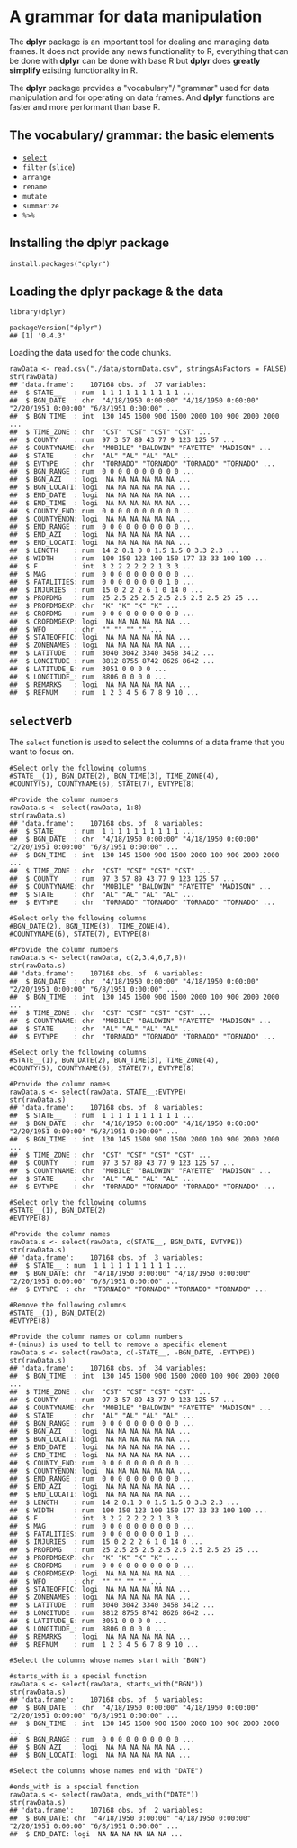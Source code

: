 A grammar for data manipulation
===============================

The **dplyr** package is an important tool for dealing and managing data
frames. It does not provide any news functionality to R, everything that
can be done with **dplyr** can be done with base R but **dplyr** does
**greatly simplify** existing functionality in R.

The **dplyr** package provides a "vocabulary"/ "grammar" used for data
manipulation and for operating on data frames. And **dplyr** functions
are faster and more performant than base R.

The **vocabulary**/ **grammar**: the basic elements
---------------------------------------------------

-   [`select`](#sel)
-   `filter` (`slice`)
-   `arrange`
-   `rename`
-   `mutate`
-   `summarize`
-   `%>%`

Installing the **dplyr** package
--------------------------------

    install.packages("dplyr")

Loading the **dplyr** package & the data
----------------------------------------

    library(dplyr)

    packageVersion("dplyr")
    ## [1] '0.4.3'

Loading the data used for the code chunks.

    rawData <- read.csv("./data/stormData.csv", stringsAsFactors = FALSE)
    str(rawData)
    ## 'data.frame':    107168 obs. of  37 variables:
    ##  $ STATE__   : num  1 1 1 1 1 1 1 1 1 1 ...
    ##  $ BGN_DATE  : chr  "4/18/1950 0:00:00" "4/18/1950 0:00:00" "2/20/1951 0:00:00" "6/8/1951 0:00:00" ...
    ##  $ BGN_TIME  : int  130 145 1600 900 1500 2000 100 900 2000 2000 ...
    ##  $ TIME_ZONE : chr  "CST" "CST" "CST" "CST" ...
    ##  $ COUNTY    : num  97 3 57 89 43 77 9 123 125 57 ...
    ##  $ COUNTYNAME: chr  "MOBILE" "BALDWIN" "FAYETTE" "MADISON" ...
    ##  $ STATE     : chr  "AL" "AL" "AL" "AL" ...
    ##  $ EVTYPE    : chr  "TORNADO" "TORNADO" "TORNADO" "TORNADO" ...
    ##  $ BGN_RANGE : num  0 0 0 0 0 0 0 0 0 0 ...
    ##  $ BGN_AZI   : logi  NA NA NA NA NA NA ...
    ##  $ BGN_LOCATI: logi  NA NA NA NA NA NA ...
    ##  $ END_DATE  : logi  NA NA NA NA NA NA ...
    ##  $ END_TIME  : logi  NA NA NA NA NA NA ...
    ##  $ COUNTY_END: num  0 0 0 0 0 0 0 0 0 0 ...
    ##  $ COUNTYENDN: logi  NA NA NA NA NA NA ...
    ##  $ END_RANGE : num  0 0 0 0 0 0 0 0 0 0 ...
    ##  $ END_AZI   : logi  NA NA NA NA NA NA ...
    ##  $ END_LOCATI: logi  NA NA NA NA NA NA ...
    ##  $ LENGTH    : num  14 2 0.1 0 0 1.5 1.5 0 3.3 2.3 ...
    ##  $ WIDTH     : num  100 150 123 100 150 177 33 33 100 100 ...
    ##  $ F         : int  3 2 2 2 2 2 2 1 3 3 ...
    ##  $ MAG       : num  0 0 0 0 0 0 0 0 0 0 ...
    ##  $ FATALITIES: num  0 0 0 0 0 0 0 0 1 0 ...
    ##  $ INJURIES  : num  15 0 2 2 2 6 1 0 14 0 ...
    ##  $ PROPDMG   : num  25 2.5 25 2.5 2.5 2.5 2.5 2.5 25 25 ...
    ##  $ PROPDMGEXP: chr  "K" "K" "K" "K" ...
    ##  $ CROPDMG   : num  0 0 0 0 0 0 0 0 0 0 ...
    ##  $ CROPDMGEXP: logi  NA NA NA NA NA NA ...
    ##  $ WFO       : chr  "" "" "" "" ...
    ##  $ STATEOFFIC: logi  NA NA NA NA NA NA ...
    ##  $ ZONENAMES : logi  NA NA NA NA NA NA ...
    ##  $ LATITUDE  : num  3040 3042 3340 3458 3412 ...
    ##  $ LONGITUDE : num  8812 8755 8742 8626 8642 ...
    ##  $ LATITUDE_E: num  3051 0 0 0 0 ...
    ##  $ LONGITUDE_: num  8806 0 0 0 0 ...
    ##  $ REMARKS   : logi  NA NA NA NA NA NA ...
    ##  $ REFNUM    : num  1 2 3 4 5 6 7 8 9 10 ...

<a id="sel">`select`verb</a>
----------------------------

The `select` function is used to select the columns of a data frame that
you want to focus on.

    #Select only the following columns 
    #STATE__(1), BGN_DATE(2), BGN_TIME(3), TIME_ZONE(4), 
    #COUNTY(5), COUNTYNAME(6), STATE(7), EVTYPE(8)

    #Provide the column numbers
    rawData.s <- select(rawData, 1:8)
    str(rawData.s)
    ## 'data.frame':    107168 obs. of  8 variables:
    ##  $ STATE__   : num  1 1 1 1 1 1 1 1 1 1 ...
    ##  $ BGN_DATE  : chr  "4/18/1950 0:00:00" "4/18/1950 0:00:00" "2/20/1951 0:00:00" "6/8/1951 0:00:00" ...
    ##  $ BGN_TIME  : int  130 145 1600 900 1500 2000 100 900 2000 2000 ...
    ##  $ TIME_ZONE : chr  "CST" "CST" "CST" "CST" ...
    ##  $ COUNTY    : num  97 3 57 89 43 77 9 123 125 57 ...
    ##  $ COUNTYNAME: chr  "MOBILE" "BALDWIN" "FAYETTE" "MADISON" ...
    ##  $ STATE     : chr  "AL" "AL" "AL" "AL" ...
    ##  $ EVTYPE    : chr  "TORNADO" "TORNADO" "TORNADO" "TORNADO" ...

    #Select only the following columns 
    #BGN_DATE(2), BGN_TIME(3), TIME_ZONE(4), 
    #COUNTYNAME(6), STATE(7), EVTYPE(8)

    #Provide the column numbers
    rawData.s <- select(rawData, c(2,3,4,6,7,8))
    str(rawData.s)
    ## 'data.frame':    107168 obs. of  6 variables:
    ##  $ BGN_DATE  : chr  "4/18/1950 0:00:00" "4/18/1950 0:00:00" "2/20/1951 0:00:00" "6/8/1951 0:00:00" ...
    ##  $ BGN_TIME  : int  130 145 1600 900 1500 2000 100 900 2000 2000 ...
    ##  $ TIME_ZONE : chr  "CST" "CST" "CST" "CST" ...
    ##  $ COUNTYNAME: chr  "MOBILE" "BALDWIN" "FAYETTE" "MADISON" ...
    ##  $ STATE     : chr  "AL" "AL" "AL" "AL" ...
    ##  $ EVTYPE    : chr  "TORNADO" "TORNADO" "TORNADO" "TORNADO" ...

    #Select only the following columns 
    #STATE__(1), BGN_DATE(2), BGN_TIME(3), TIME_ZONE(4), 
    #COUNTY(5), COUNTYNAME(6), STATE(7), EVTYPE(8)

    #Provide the column names
    rawData.s <- select(rawData, STATE__:EVTYPE)
    str(rawData.s)
    ## 'data.frame':    107168 obs. of  8 variables:
    ##  $ STATE__   : num  1 1 1 1 1 1 1 1 1 1 ...
    ##  $ BGN_DATE  : chr  "4/18/1950 0:00:00" "4/18/1950 0:00:00" "2/20/1951 0:00:00" "6/8/1951 0:00:00" ...
    ##  $ BGN_TIME  : int  130 145 1600 900 1500 2000 100 900 2000 2000 ...
    ##  $ TIME_ZONE : chr  "CST" "CST" "CST" "CST" ...
    ##  $ COUNTY    : num  97 3 57 89 43 77 9 123 125 57 ...
    ##  $ COUNTYNAME: chr  "MOBILE" "BALDWIN" "FAYETTE" "MADISON" ...
    ##  $ STATE     : chr  "AL" "AL" "AL" "AL" ...
    ##  $ EVTYPE    : chr  "TORNADO" "TORNADO" "TORNADO" "TORNADO" ...

    #Select only the following columns 
    #STATE__(1), BGN_DATE(2) 
    #EVTYPE(8)

    #Provide the column names
    rawData.s <- select(rawData, c(STATE__, BGN_DATE, EVTYPE))
    str(rawData.s)
    ## 'data.frame':    107168 obs. of  3 variables:
    ##  $ STATE__ : num  1 1 1 1 1 1 1 1 1 1 ...
    ##  $ BGN_DATE: chr  "4/18/1950 0:00:00" "4/18/1950 0:00:00" "2/20/1951 0:00:00" "6/8/1951 0:00:00" ...
    ##  $ EVTYPE  : chr  "TORNADO" "TORNADO" "TORNADO" "TORNADO" ...

    #Remove the following columns 
    #STATE__(1), BGN_DATE(2) 
    #EVTYPE(8)

    #Provide the column names or column numbers
    #-(minus) is used to tell to remove a specific element
    rawData.s <- select(rawData, c(-STATE__, -BGN_DATE, -EVTYPE))
    str(rawData.s)
    ## 'data.frame':    107168 obs. of  34 variables:
    ##  $ BGN_TIME  : int  130 145 1600 900 1500 2000 100 900 2000 2000 ...
    ##  $ TIME_ZONE : chr  "CST" "CST" "CST" "CST" ...
    ##  $ COUNTY    : num  97 3 57 89 43 77 9 123 125 57 ...
    ##  $ COUNTYNAME: chr  "MOBILE" "BALDWIN" "FAYETTE" "MADISON" ...
    ##  $ STATE     : chr  "AL" "AL" "AL" "AL" ...
    ##  $ BGN_RANGE : num  0 0 0 0 0 0 0 0 0 0 ...
    ##  $ BGN_AZI   : logi  NA NA NA NA NA NA ...
    ##  $ BGN_LOCATI: logi  NA NA NA NA NA NA ...
    ##  $ END_DATE  : logi  NA NA NA NA NA NA ...
    ##  $ END_TIME  : logi  NA NA NA NA NA NA ...
    ##  $ COUNTY_END: num  0 0 0 0 0 0 0 0 0 0 ...
    ##  $ COUNTYENDN: logi  NA NA NA NA NA NA ...
    ##  $ END_RANGE : num  0 0 0 0 0 0 0 0 0 0 ...
    ##  $ END_AZI   : logi  NA NA NA NA NA NA ...
    ##  $ END_LOCATI: logi  NA NA NA NA NA NA ...
    ##  $ LENGTH    : num  14 2 0.1 0 0 1.5 1.5 0 3.3 2.3 ...
    ##  $ WIDTH     : num  100 150 123 100 150 177 33 33 100 100 ...
    ##  $ F         : int  3 2 2 2 2 2 2 1 3 3 ...
    ##  $ MAG       : num  0 0 0 0 0 0 0 0 0 0 ...
    ##  $ FATALITIES: num  0 0 0 0 0 0 0 0 1 0 ...
    ##  $ INJURIES  : num  15 0 2 2 2 6 1 0 14 0 ...
    ##  $ PROPDMG   : num  25 2.5 25 2.5 2.5 2.5 2.5 2.5 25 25 ...
    ##  $ PROPDMGEXP: chr  "K" "K" "K" "K" ...
    ##  $ CROPDMG   : num  0 0 0 0 0 0 0 0 0 0 ...
    ##  $ CROPDMGEXP: logi  NA NA NA NA NA NA ...
    ##  $ WFO       : chr  "" "" "" "" ...
    ##  $ STATEOFFIC: logi  NA NA NA NA NA NA ...
    ##  $ ZONENAMES : logi  NA NA NA NA NA NA ...
    ##  $ LATITUDE  : num  3040 3042 3340 3458 3412 ...
    ##  $ LONGITUDE : num  8812 8755 8742 8626 8642 ...
    ##  $ LATITUDE_E: num  3051 0 0 0 0 ...
    ##  $ LONGITUDE_: num  8806 0 0 0 0 ...
    ##  $ REMARKS   : logi  NA NA NA NA NA NA ...
    ##  $ REFNUM    : num  1 2 3 4 5 6 7 8 9 10 ...

    #Select the columns whose names start with "BGN")

    #starts_with is a special function
    rawData.s <- select(rawData, starts_with("BGN"))
    str(rawData.s)
    ## 'data.frame':    107168 obs. of  5 variables:
    ##  $ BGN_DATE  : chr  "4/18/1950 0:00:00" "4/18/1950 0:00:00" "2/20/1951 0:00:00" "6/8/1951 0:00:00" ...
    ##  $ BGN_TIME  : int  130 145 1600 900 1500 2000 100 900 2000 2000 ...
    ##  $ BGN_RANGE : num  0 0 0 0 0 0 0 0 0 0 ...
    ##  $ BGN_AZI   : logi  NA NA NA NA NA NA ...
    ##  $ BGN_LOCATI: logi  NA NA NA NA NA NA ...

    #Select the columns whose names end with "DATE")

    #ends_with is a special function
    rawData.s <- select(rawData, ends_with("DATE"))
    str(rawData.s)
    ## 'data.frame':    107168 obs. of  2 variables:
    ##  $ BGN_DATE: chr  "4/18/1950 0:00:00" "4/18/1950 0:00:00" "2/20/1951 0:00:00" "6/8/1951 0:00:00" ...
    ##  $ END_DATE: logi  NA NA NA NA NA NA ...
